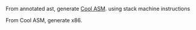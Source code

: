 From annotated ast, generate [Cool ASM](cool_asm_gen.py). using stack machine instructions 

From Cool ASM, generate x86.
